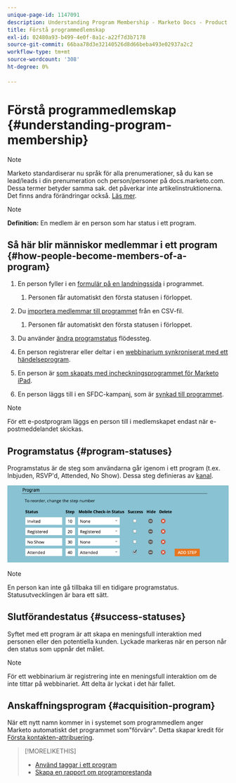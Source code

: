 ```yaml
---
unique-page-id: 1147091
description: Understanding Program Membership - Marketo Docs - Product Documentation
title: Förstå programmedlemskap
exl-id: 02480a93-b499-4e0f-8a1c-a22f7d3b7178
source-git-commit: 66baa78d3e32140526d8d66beba493e02937a2c2
workflow-type: tm+mt
source-wordcount: '308'
ht-degree: 0%

---
```


# Förstå programmedlemskap {#understanding-program-membership}

>[!NOTE]
>
>Marketo standardiserar nu språk för alla prenumerationer, så du kan se lead/leads i din prenumeration och person/personer på docs.marketo.com. Dessa termer betyder samma sak. det påverkar inte artikelinstruktionerna. Det finns andra förändringar också. [Läs mer](/help/marketo/product-docs/crm-sync/salesforce-sync/understanding-the-salesforce-sync.md).

>[!NOTE]
>
>**Definition:** En medlem är en person som har status i ett program.

## Så här blir människor medlemmar i ett program {#how-people-become-members-of-a-program}

1. En person fyller i en [formulär på en landningssida](/help/marketo/getting-started/quick-wins/landing-page-with-a-form.md) i programmet.

   1. Personen får automatiskt den första statusen i förloppet.

1. Du [importera medlemmar till programmet](/help/marketo/product-docs/core-marketo-concepts/programs/working-with-programs/import-members-from-a-spreadsheet-into-a-program.md) från en CSV-fil.

   1. Personen får automatiskt den första statusen i förloppet.

1. Du använder [ändra programstatus](/help/marketo/product-docs/core-marketo-concepts/smart-campaigns/program-flow-actions/change-program-status.md) flödessteg.
1. En person registrerar eller deltar i en [webbinarium synkroniserat med ett händelseprogram](/help/marketo/product-docs/demand-generation/events/events/event-partners.md).
1. En person är [som skapats med incheckningsprogrammet för Marketo iPad](/help/marketo/product-docs/core-marketo-concepts/mobile-apps/event-check-in/check-people-into-your-event-from-your-tablet.md).
1. En person läggs till i en SFDC-kampanj, som är [synkad till programmet](/help/marketo/product-docs/crm-sync/salesforce-sync/sfdc-sync-details/sfdc-sync-campaign-sync.md).

>[!NOTE]
>
>För ett e-postprogram läggs en person till i medlemskapet endast när e-postmeddelandet skickas.

## Programstatus {#program-statuses}

Programstatus är de steg som användarna går igenom i ett program (t.ex. Inbjuden, RSVP&#39;d, Attended, No Show). Dessa steg definieras av [kanal](/help/marketo/product-docs/administration/tags/create-a-program-channel.md).

![](assets/image2015-2-5-15-3a14-3a48.png)

>[!NOTE]
>
>En person kan inte gå tillbaka till en tidigare programstatus. Statusutvecklingen är bara ett sätt.

## Slutförandestatus {#success-statuses}

Syftet med ett program är att skapa en meningsfull interaktion med personen eller den potentiella kunden. Lyckade markeras när en person når den status som uppnår det målet.

>[!NOTE]
>
>För ett webbinarium är registrering inte en meningsfull interaktion om de inte tittar på webbinariet. Att delta är lyckat i det här fallet.

## Anskaffningsprogram  {#acquisition-program}

När ett nytt namn kommer in i systemet som programmedlem anger Marketo automatiskt det programmet som&quot;förvärv&quot;. Detta skapar kredit för [Första kontakten-attribuering](/help/marketo/product-docs/reporting/revenue-cycle-analytics/revenue-tools/attribution/understanding-attribution.md).

>[!MORELIKETHIS]
>
>* [Använd taggar i ett program](/help/marketo/product-docs/core-marketo-concepts/programs/working-with-programs/understanding-tags/use-tags-in-a-program.md)
>* [Skapa en rapport om programprestanda](/help/marketo/product-docs/core-marketo-concepts/programs/program-performance-report/create-a-program-performance-report.md)

